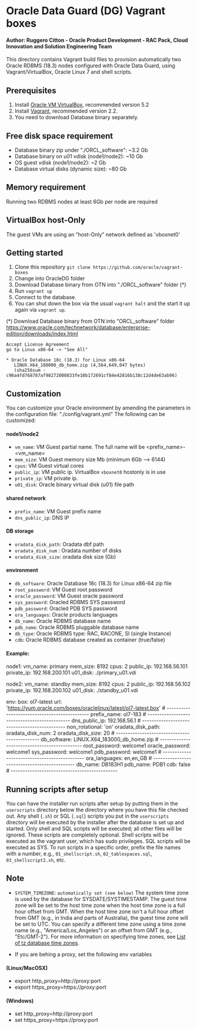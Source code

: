 # Oracle Data Guard (DG) Vagrant boxes

#### Author: Ruggero Citton - Oracle Product Development - RAC Pack, Cloud Innovation and Solution Engineering Team

This directory contains Vagrant build files to provision automatically
two Oracle RDBMS (18.3) nodes configured with Oracle Data Guard, using Vagrant/VirtualBox, Oracle Linux 7 and shell scripts.

## Prerequisites
1. Install [Oracle VM VirtualBox](https://www.virtualbox.org/wiki/Downloads), recommended version 5.2
2. Install [Vagrant](https://vagrantup.com/), recommended version 2.2.
3. You need to download Database binary separately.

## Free disk space requirement
  - Database binary zip under "./ORCL_software": ~3.2 Gb
  - Database binary on u01 vdisk (node1/node2): ~10 Gb 
  - OS guest vdisk (node1/node2): ~2 Gb
  - Database virtual disks (dynamic size): ~80 Gb

## Memory requirement
Running two RDBMS nodes at least 6Gb per node are required

## VirtualBox host-Only
The guest VMs are using an "host-Only" network defined as 'vboxnet0' 

## Getting started
1. Clone this repository `git clone https://github.com/oracle/vagrant-boxes`
2. Change into OracleDG folder
3. Download Database binary from OTN into "./ORCL_software" folder (*)
4. Run `vagrant up`
5. Connect to the database.
6. You can shut down the box via the usual `vagrant halt` and the start it up again via `vagrant up`.

(*) Download Database binary from OTN into "ORCL_software" folder
https://www.oracle.com/technetwork/database/enterprise-edition/downloads/index.html

    Accept License Agreement
    go to Linux x86-64 -> "See All"

    * Oracle Database 18c (18.3) for Linux x86-64
       LINUX.X64_180000_db_home.zip (4,564,649,047 bytes)
       (sha256sum - c96a4fd768787af98272008833fe10b172691cf84e42816b138c12d4de63ab96)

## Customization
You can customize your Oracle environment by amending the parameters in the configuration file: "./config/vagrant.yml"
The following can be customized:

#### node1/node2
- `vm_name`:    VM Guest partial name. The full name will be <prefix_name>-<vm_name>
- `mem_size`:   VM Guest memory size Mb (minimum 6Gb --> 6144)
- `cpus`:       VM Guest virtual cores
- `public_ip`:  VM public ip. VirtualBox `vboxnet0` hostonly is in use
- `private_ip`: VM private ip.
- `u01_disk`:   Oracle binary virtual disk (u01) file path

#### shared network
- `prefix_name`:    VM Guest prefix name
- `dns_public_ip`:  DNS IP

#### DB storage
- `oradata_disk_path`:  Oradata dbf path
- `oradata_disk_num` :  Oradata number of disks
- `oradata_disk_size`:  oradata disk size (Gb)

#### environment
- `db_software`:      Oracle Database 18c (18.3) for Linux x86-64 zip file
- `root_password`:    VM Guest root password
- `oracle_password`:  VM Guest oracle password
- `sys_password`:     Oracled RDBMS SYS password
- `pdb_password`:     Oracled PDB SYS password
- `ora_languages`:    Oracle products languages
- `db_name`:          Oracle RDBMS database name
- `pdb_name`:         Oracle RDBMS pluggable database name
- `db_type`:          Oracle RDBMS type: RAC, RACONE, SI (single Instance)
- `cdb`:              Oracle RDBMS database created as container (true/false)

#### Example:
  node1:
    vm_name: primary
    mem_size: 8192
    cpus: 2
    public_ip:  192.168.56.101
    private_ip: 192.168.200.101
    u01_disk: ./primary_u01.vdi
  
  node2:
    vm_name: standby
    mem_size: 8192
    cpus: 2
    public_ip:  192.168.56.102
    private_ip: 192.168.200.102
    u01_disk: ./standby_u01.vdi
  
  env:
    box: ol7-latest
    url: 'https://yum.oracle.com/boxes/oraclelinux/latest/ol7-latest.box'
    # ---------------------------------------------
    prefix_name:   ol7-183
    # ---------------------------------------------
    dns_public_ip: 192.168.56.1
    # ---------------------------------------------
    non_rotational: 'on'
    oradata_disk_path:
    oradata_disk_num: 2
    oradata_disk_size: 20
    # ---------------------------------------------
    db_software:     LINUX.X64_183000_db_home.zip
    # ---------------------------------------------
    root_password:   welcome1
    oracle_password: welcome1
    sys_password:    welcome1
    pdb_password:    welcome1
    # ---------------------------------------------
    ora_languages:   en,en_GB
    # ---------------------------------------------
    db_name:         DB183H1
    pdb_name:        PDB1
    cdb:             false
    # ---------------------------------------------

## Running scripts after setup
You can have the installer run scripts after setup by putting them in the `userscripts` directory below the directory where you have this file checked out. Any shell (`.sh`) or SQL (`.sql`) scripts you put in the `userscripts` directory will be executed by the installer after the database is set up and started. Only shell and SQL scripts will be executed; all other files will be ignored. These scripts are completely optional.
Shell scripts will be executed as the vagrant user, which has sudo privileges. SQL scripts will be executed as SYS.
To run scripts in a specific order, prefix the file names with a number, e.g., `01_shellscript.sh`, `02_tablespaces.sql`, `03_shellscript2.sh`, etc.

## Note

- `SYSTEM_TIMEZONE`: `automatically set (see below)`
  The system time zone is used by the database for SYSDATE/SYSTIMESTAMP.
  The guest time zone will be set to the host time zone when the host time zone is a full hour offset from GMT.
  When the host time zone isn't a full hour offset from GMT (e.g., in India and parts of Australia), the guest time zone will be set to UTC.
  You can specify a different time zone using a time zone name (e.g., "America/Los_Angeles") or an offset from GMT (e.g., "Etc/GMT-2"). For more information on specifying time zones, see [List of tz database time zones](https://en.wikipedia.org/wiki/List_of_tz_database_time_zones).

- If you are behing a proxy, set the following env variables

#### (Linux/MacOSX)
  - export http_proxy=http://proxy:port
  - export https_proxy=https://proxy:port

#### (Windows)
  - set http_proxy=http://proxy:port
  - set https_proxy=https://proxy:port
